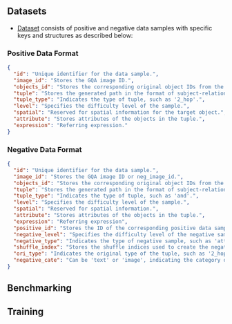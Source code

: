 ## Datasets

- [Dataset](https://figshare.com/s/e323fe078924c8b36043?file=47091109)
consists of positive and negative data samples with specific keys and structures as described below:

### Positive Data Format

```json
{
  "id": "Unique identifier for the data sample.",
  "image_id": "Stores the GQA image ID.",
  "objects_id": "Stores the corresponding original object IDs from the GQA scene graph.",
  "tuple": "Stores the generated path in the format of subject-relation-object pairs.",
  "tuple_type": "Indicates the type of tuple, such as '2_hop'.",
  "level": "Specifies the difficulty level of the sample.",
  "spatial": "Reserved for spatial information for the target object.",
  "attribute": "Stores attributes of the objects in the tuple.",
  "expression": "Referring expression."
}
```

### Negative Data Format

```json
{
  "id": "Unique identifier for the data sample.",
  "image_id": "Stores the GQA image ID or neg_image_id.",
  "objects_id": "Stores the corresponding original object IDs from the GQA scene graph.",
  "tuple": "Stores the generated path in the format of subject-relation-object pairs.",
  "tuple_type": "Indicates the type of tuple, such as 'and'.",
  "level": "Specifies the difficulty level of the sample.",
  "spatial": "Reserved for spatial information.",
  "attribute": "Stores attributes of the objects in the tuple.",
  "expression": "Referring expression",
  "positive_id": "Stores the ID of the corresponding positive data sample.",
  "negative_level": "Specifies the difficulty level of the negative sample.",
  "negative_type": "Indicates the type of negative sample, such as 'attribute'.",
  "shuffle_index": "Stores the shuffle indices used to create the negative sample.",
  "ori_type": "Indicates the original type of the tuple, such as '2_hop'.",
  "negative_cate": "Can be 'text' or 'image', indicating the category of negativity."
}
```

## Benchmarking

## Training
